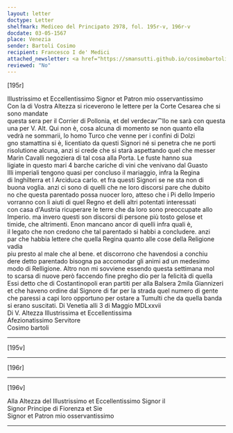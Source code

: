 ```yaml
---
layout: letter
doctype: Letter
shelfmark: Mediceo del Principato 2978, fol. 195r-v, 196r-v
docdate: 03-05-1567
place: Venezia
sender: Bartoli Cosimo
recipient: Francesco I de' Medici
attached_newsletter: <a href="https://smansutti.github.io/cosimobartoli/texts/3080_015/">3080_015</a>
reviewed: "No"
---
```


[195r]  
  
  
Illustrissimo et Eccellentissimo Signor et Patron mio osservantissimo  
Con la di Vostra Altezza si riceverono le lettere per la Corte Cesarea che si sono mandate  
questa sera per il Corrier di Pollonia, et del verdecav⁀llo ne sarà con questa  
una per V. Alt. Qui non è, cosa alcuna di momento se non quanto ella  
vedrà ne sommarii, lo homo Turco che venne per i confini di Dolzi  
gno stamattina si è, licentiato da questi Signori né si penetra che ne porti  
risolutione alcuna, anzi si crede che si starà aspettando quel che messer  
Marin Cavalli negoziera di tal cosa alla Porta. Le fuste hanno sua  
ligiate in questo mari 4 barche cariche di vini che venivano dal Guasto  
Illi imperiali tengono quasi per concluso il mariaggio, infra la Regina  
di Inghilterra et l Arciduca carlo. et fra questi Signori se ne sta non di  
buona voglia. anzi ci sono di quelli che ne loro discorsi pare che dubito  
no che questa parentado possa nuocer loro, atteso che i Pi dello Imperio  
vorranno con li aiuti di quel Regno et delli altri potentati interessati  
con casa d'Austria ricuperare le terre che da loro sono preoccupate allo  
Imperio. ma invero questi son discorsi di persone più tosto gelose et  
timide, che altrimenti. Enon mancano ancor di quelli infra quali è,  
il legato che non credono che tal parentado si habbi a concludere. anzi  
par che habbia lettere che quella Regina quanto alle cose della Religione vadia  
piu presto al male che al bene. et discorrono che havendosi a conchiu  
dere detto parentado bisogna pa accomodar gli animi ad un medesimo  
modo di Relligione. Altro non mi sovviene essendo questa settimana mol  
to scarsa di nuove però faccendo fine pregho dio per la felicità di quella  
Essi detto che di Costantinopoli eran partiti per alla Balsera 2mila Giannizeri  
et che haveno ordine dal Signore di far per la strada quel numero di gente  
che paressi a capi loro opportuno per ostare a Tumulti che da quella banda  
si erano suscitati. Di Venetia alli 3 di Maggio MDLxxvii  
Di V. Altezza Illustrissima et Eccellentissima  
Afezionatissimo Servitore  
Cosimo bartoli  
  
---  

[195v]  
  
  
  
---  

[196r]  
  
  
  
---  

[196v]  
  
  
Alla Altezza del Illustrissimo et Eccellentissimo Signor il  
Signor Principe di Fiorenza et Sie  
Signor et Patron mio osservantissimo  
  
---  

